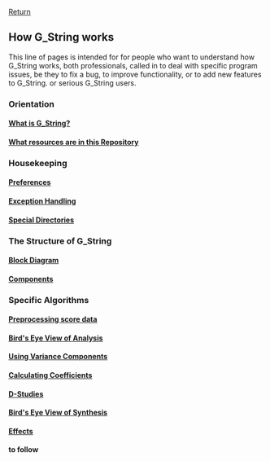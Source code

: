 [Return](../../../)
## How G_String works ##
This line of pages is intended for for people who want to understand how G_String works, both professionals, called in to deal with specific program issues, be they to fix a bug, to improve functionality, or to add new features to G_String. or serious G_String users.  
### Orientation ###
#### [What is G_String?](What_is_G_String.md)
#### [What resources are in this Repository](resources_prof.md)
### Housekeeping  ###
#### [Preferences](Preferences.md)
#### [Exception Handling](Exceptions.md)
#### [Special Directories](Directories.md)
### The Structure of G_String ###
#### [Block Diagram](Block_Diagram.md)
#### [Components](Structure.md)
### Specific Algorithms ###
#### [Preprocessing score data](preprocessing.md)
#### [Bird's Eye View of Analysis](AnaBird.md)
#### [Using Variance Components](VarianceComponents.md)
#### [Calculating Coefficients](Coefficients.md)
#### [D-Studies](D_Study.md)
#### [Bird's Eye View of Synthesis](SynBird.md)
#### [Effects](Effects.md)
#### to follow
